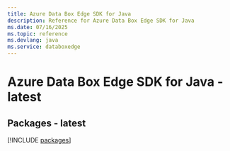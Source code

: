 ```yaml
---
title: Azure Data Box Edge SDK for Java
description: Reference for Azure Data Box Edge SDK for Java
ms.date: 07/16/2025
ms.topic: reference
ms.devlang: java
ms.service: databoxedge
---
```

# Azure Data Box Edge SDK for Java - latest
## Packages - latest
[!INCLUDE [packages](data-box-edge-index.md)]